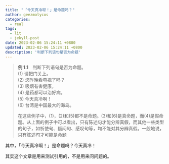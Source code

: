 ```yaml
---
title: "「今天真冷呀！」是命题吗？"
author: geezmolycos
categories:
  - real
tags:
  - lit
  - jekyll-post
date: 2023-02-06 15:24:11 +0800
updated: 2023-02-06 15:24:11 +0800
description: '判断下列语句是否为命题'
---
```

> **例 1.1**&emsp;判断下列语句是否为命题。\
> (1) 请把门关上。\
> (2) 您昨晚看电视了吗？\
> (3) 吸烟有害健康。\
> (4) 是药都可以治好病。\
> (5) 今天真冷啊！\
> (6) 台湾是中国最大的海岛。
> 
> 在这些例子中，(1)，(2)和(5)都不是命题。(3)和(6)是真命题，而(4)是假命题。从上面的例子中可以看出，只有陈述句才能分辨真假，而其他一些类型的句子，如祈使句、疑问句、感叹句等，均不能对其分辨真假。一般地说，只有陈述句才可能是命题

其中，「今天真冷啊！」是命题吗？今天真冷！

其实这个文章是用来测试引用的，不是用来问问题的。
